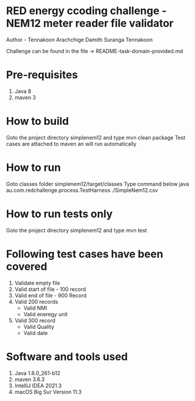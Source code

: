 RED energy ccoding challenge - NEM12 meter reader file validator
================================================================

Author - Tennakoon Arachchige Damith Suranga Tennakoon


Challenge can be found in the file -> README-task-domain-provided.md


Pre-requisites
==============
1. Java 8
2. maven 3

How to build
============
Goto the project directory simplenem12 and type
 mvn clean package
Test cases are attached to maven an will run automatically

How to run
==========
Goto classes folder
 simplenem12/target/classes
Type command below
 java au.com.redchallenge.process.TestHarness ./SimpleNem12.csv

 How to run tests only
 =====================
 Goto the project directory simplenem12 and type
  mvn test

 Following test cases have been covered
 ======================================
 1. Validate empty file
 2. Valid start of file - 100 record
 3. Valid end of file - 900 Record
 4. Valid 200 records
    - Valid NMI
    - Valid eneregy unit
 5. Valid 300 record
    - Valid Quality
    - Valid date


Software and tools used
=======================
1. Java 1.8.0_261-b12
2. maven 3.6.3
3. IntelliJ IDEA 2021.3
4. macOS Big Sur Version 11.3
